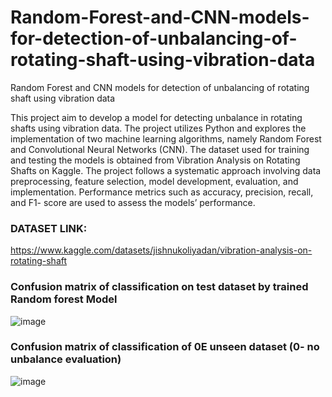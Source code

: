 # Random-Forest-and-CNN-models-for-detection-of-unbalancing-of-rotating-shaft-using-vibration-data
Random Forest and CNN models for detection of unbalancing of rotating shaft using vibration data

This project aim to develop a model for
detecting unbalance in rotating shafts using vibration data.
The project utilizes Python and explores the implementation
of two machine learning algorithms, namely Random Forest
and Convolutional Neural Networks (CNN). The dataset used
for training and testing the models is obtained from Vibration
Analysis on Rotating Shafts on Kaggle. The project follows
a systematic approach involving data preprocessing, feature
selection, model development, evaluation, and implementation.
Performance metrics such as accuracy, precision, recall, and F1-
score are used to assess the models’ performance.

### DATASET LINK: 
https://www.kaggle.com/datasets/jishnukoliyadan/vibration-analysis-on-rotating-shaft

### Confusion matrix of classification on test dataset by trained Random forest Model
![image](https://github.com/HammadKhan999/Random-Forest-and-CNN-models-for-detection-of-unbalancing-of-rotating-shaft-using-vibration-data/assets/72620483/baa26000-256f-4770-b5e4-4e8caa8b07aa)
### Confusion matrix of classification of 0E unseen dataset (0- no unbalance evaluation)
![image](https://github.com/HammadKhan999/Random-Forest-and-CNN-models-for-detection-of-unbalancing-of-rotating-shaft-using-vibration-data/assets/72620483/96452240-642e-46b3-aa44-b8b2f7926d68)



